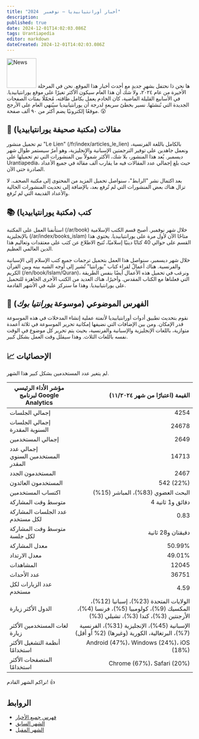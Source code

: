 ```yaml
---
title: "أخبار أورانتيابيديا — نوفمبر  2024"
description:
published: true
date: 2024-12-01T14:02:03.086Z
tags: Urantiapedia
editor: markdown
dateCreated: 2024-12-01T14:02:03.086Z
---
```


<img src="/_assets/svg/icon-news.svg" alt="News" style="width: 80px;"> ها نحن ذا نحتفل بشهرٍ جديدٍ مع أحدث أخبار هذا الموقع. نحن في المرحلة الأخيرة من عام ٢٠٢٤، ولا شك أن هذا العام سيكون الأكثر تغيرًا على موقع يورانتيابيديا. في الأسابيع القليلة الماضية، كان الخادم يعمل بكامل طاقته، مُحمّلًا بمئات الصفحات الجديدة التي نُنشئها. نسير بخطىً سريعةٍ لدرجة أن يورانتيابيديا سيُنهي العام على الأرجح موقعًا إلكترونيًا يضم أكثر من ٩٠ ألف صفحة. :open_mouth:

## :page_with_curl: مقالات (مكتبة صحيفة يورانتيابيديا)

تم تحميل منشور "Le Lien" (/fr/index/articles_le_lien) بالكامل باللغة الفرنسية، ونعمل جاهدين على توفير الترجمتين الإسبانية والإنجليزية، وهو أمرٌ سيستمر طوال شهر ديسمبر. يُعد هذا المنشور، بلا شك، الأكثر شمولاً بين المنشورات التي تم تحميلها على Urantiapedia، حيث بلغ إجمالي عدد المقالات فيه ما يقارب ألف مقالة في جميع الأعداد الصادرة حتى الآن.

بعد اكتمال نشر "الرابط"، سنواصل تحميل المزيد من المحتوى إلى مكتبة الصحف. لا تزال هناك بعض المنشورات التي لم تُرفع بعد، بالإضافة إلى تحديث المنشورات الحالية والأعداد القديمة التي لم تُرفع.

## :books: كتب (مكتبة يورانتيابيديا)

استأنفنا العمل على المكتبة (/ar/book) خلال شهر نوفمبر. أصبح قسم الكتب الإسلامية بالإنجليزية (/ar/index/books_islam) متاحًا الآن لأول مرة على يورانتيابيديا. يحتوي هذا القسم على حوالي 40 كتابًا دينيًا إسلاميًا، تُتيح الاطلاع عن كثب على معتقدات وتعاليم هذا الدين العالمي العظيم.

خلال شهر ديسمبر، سنواصل هذا العمل بتحميل ترجمات جميع كتب الإسلام إلى الإسبانية والفرنسية. هناك أعمالٌ لقراء كتاب "يورانتيا" تُشير إلى أوجه الشبه بينه وبين القرآن الكريم (/en/book/Islam/Quran)، ونرغب في تحميل هذه الأعمال أيضًا بنفس الطريقة التي فعلناها مع الكتاب المقدس. وأخيرًا، هناك العديد من الكتب الأخرى الجاهزة للتحميل على يورانتيابيديا. وهذا ما سنركز عليه في الأشهر القادمة.

## :card_index: الفهرس الموضوعي (موسوعة _يورانتيا بوك_)

نقوم بتحديث تطبيق أدوات أورانتيابيديا لأتمتة عملية إنشاء المدخلات في هذه الموسوعة قدر الإمكان. ومن بين الإضافات التي نضيفها إمكانية تحرير الموسوعة في ثلاثة أعمدة متوازية، باللغات الإنجليزية والإسبانية والفرنسية، بحيث يتم تحرير كل موضوع في الوقت نفسه باللغات الثلاث. وهذا سيقلل وقت العمل بشكل كبير.

## :chart_with_upwards_trend: الإحصائيات

لم يتغير عدد المستخدمين بشكل كبير هذا الشهر.

مؤشر الأداء الرئيسي لبرنامج Google Analytics | القيمة (اعتبارًا من شهر ١١/٢٠٢٤)
--- | ---:
إجمالي الجلسات | 4254
إجمالي الجلسات السنوية المقدرة | 24678
إجمالي المستخدمين | 2649
إجمالي عدد المستخدمين السنوي المقدر | 14713
المستخدمون الجدد | 2467
المستخدمون العائدون | 542 (22%)
اكتساب المستخدمين | البحث العضوي (83%)، المباشر (15%)
متوسط ​​وقت المشاركة | 4 دقائق و1 ثانية
عدد الجلسات المشاركة لكل مستخدم | 0.83
متوسط ​​وقت المشاركة لكل جلسة | دقيقتان و28 ثانية
معدل المشاركة | 50.99%
معدل الارتداد | 49.01%
المشاهدات | 12045
عدد الأحداث | 36751
عدد الزيارات لكل مستخدم | 4.59
الدول الأكثر زيارة | الولايات المتحدة (23%)، إسبانيا (12%)، المكسيك (9%)، كولومبيا (5%)، فرنسا (4%)، الأرجنتين (3%)، كندا (3%)، تشيلي (3%)
لغات المستخدمين الأكثر زيارة | الإسبانية (45%)، الإنجليزية (31%)، الفرنسية (7%)، البرتغالية، الكورية (وغيرها) (2% أو أقل)
أنظمة التشغيل الأكثر استخدامًا | Android (47%)، Windows (24%)، iOS (18%)
المتصفحات الأكثر استخدامًا | Chrome (67%)، Safari (20%)

نراكم الشهر القادم! :+1:


## الروابط 

- [فهرس جميع الأخبار](/ar/news) 
- [الشهر السابق](/ar/news/2024/10)
- [الشهر المقبل](/ar/news/2024/12)